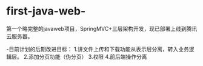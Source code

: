 # first-java-web-

第一个略完整的javaweb项目，SpringMVC+三层架构开发，现已部署上线到腾讯云服务器。

-目前计划的后期改进目标： 
                       1.讲文件上传和下载功能从表示层分离，转入业务逻辑层。
                       2.添加分页功能（伪分页）
                       3.权限 
                       4.前后端操作分离
